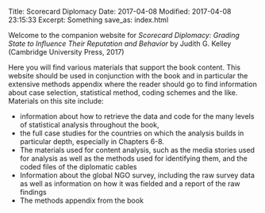 Title: Scorecard Diplomacy
Date: 2017-04-08
Modified: 2017-04-08 23:15:33
Excerpt: Something
save_as: index.html

Welcome to the companion website for *Scorecard Diplomacy: Grading State to Influence Their Reputation and Behavior* by Judith G. Kelley (Cambridge University Press, 2017)

Here you will find various materials that support the book content. This website should be used in conjunction with the book and in particular the extensive methods appendix where the reader should go to find information about case selection, statistical method, coding schemes and the like. 
Materials on this site include:

- information about how to retrieve the data and code for the many levels of statistical analysis throughout the book, 
- the full case studies for the countries on which the analysis builds in particular depth, especially in Chapters 6-8.
- The materials used for content analysis, such as the media stories used for analysis as well as the methods used for identifying them, and the coded files of the diplomatic cables 
- Information about the global NGO survey, including the raw survey data as well as information on how it was fielded and a report of the raw findings
- The methods appendix from the book

